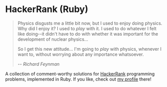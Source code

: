 # HackerRank (Ruby)

> Physics disgusts me a little bit now, but I used to enjoy doing
> physics.  Why did I enjoy it?  I used to *play* with it.  I used to do
> whatever I felt like doing--it didn't have to do with whether it was
> important for the development of nuclear physics...
>
> So I get this new attitude... I'm going to *play* with physics,
> whenever I want to, without worrying about any importance whatsoever.
>
> -- <cite>Richard Feynman</cite>


A collection of comment-worthy solutions for [HackerRank] programming
problems, implemented in Ruby.  If you like, check out [my profile]
there!


[HackerRank]: https://www.hackerrank.com/
[my profile]: https://www.hackerrank.com/jonathan_hefner
